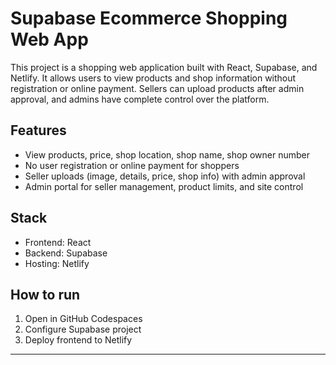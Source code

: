 # Supabase Ecommerce Shopping Web App

This project is a shopping web application built with React, Supabase, and Netlify. It allows users to view products and shop information without registration or online payment. Sellers can upload products after admin approval, and admins have complete control over the platform.

## Features
- View products, price, shop location, shop name, shop owner number
- No user registration or online payment for shoppers
- Seller uploads (image, details, price, shop info) with admin approval
- Admin portal for seller management, product limits, and site control

## Stack
- Frontend: React
- Backend: Supabase
- Hosting: Netlify

## How to run
1. Open in GitHub Codespaces
2. Configure Supabase project
3. Deploy frontend to Netlify

---